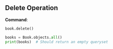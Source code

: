 ## Delete Operation

**Command**:
```python
book.delete()

books = Book.objects.all()
print(books)  # Should return an empty queryset
